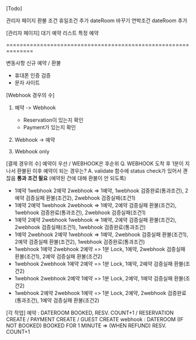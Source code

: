 [Todo]

관리자 페이지
환불 조건
휴일조건 추가
dateRoom 바꾸기
연박조건 dateRoom 추가

[관리자 페이지]
대기 예약 리스트
특정 예약

==============================================================

변동사항 신규 예약 / 환불

- 휴대폰 인증 검증
- 문자 사이트

[Webhook 경우의 수]
1. 예약 -> Webhook
   - Reservation이 있는지 확인
   - Payment가 있는지 확인

2. Webhook -> 예약


3. Webhook only


[결제 경우의 수]
예약이 우선 / WEBHOOK은 후순위
Q. WEBHOOK 도착 후 1분이 지나서 환불된 이후 예약이 되는 경우는?
A. validate 함수에 status check가 있어서 괜찮음
**통과 조건 필요** (예약된 건에 대해 환불이 안 되도록)

- 1예약 1webhook 2예약 2webhook => 1예약, 1webhook 검증완료(통과조건), 2예약 검증실패 환불(조건2), 2webhook 검증실패(조건1)
- 1예약 2예약 1webhook 2webhook => 1예약, 2예약 검증실패 환불(조건2), 1webhook 검증완료(통과조건), 2webhook 검증실패(조건1)
- 1예약 2예약 2webhook 1webhook => 1예약, 2예약 검증실패 환불(조건2), 2webhook 검증실패(조건1), 1webhook 검증완료(통과조건)
- 1예약 2webhook 2예약 1webhook => 1예약, 2webhook 검증실패 환불(조건1), 2예약 검증실패 환불(조건2), 1webhook 검증완료(통과조건)
- 1webhook 1예약 2webhook 2예약 => 1분 Lock, 1예약, 2webhook 검증실패 환불(조건1), 2예약 검증실패 환불(조건2)
- 1webhook 2webhook 1예약 2예약 => 1분 Lock, 1예약, 2예약 검증실패 환불(조건2)
- 1webhook 2webhook 2예약 1예약 => 1분 Lock, 2예약, 1예약 검증실패 환불(조건2)
- 1webhook 2예약 2webhook 1예약 => 1분 Lock, 2예약, 2webhook 검증완료(통과조건), 1예약 검증실패 환불(조건2)

[각 작업]
예약 : DATEROOM BOOKED, RESV. COUNT+1 / RESERVATION CREATE / PAYMENT CREATE / GUEST CREATE 
webhook : DATEROOM (IF NOT BOOKED) BOOKED FOR 1 MINUTE => (WHEN REFUND) RESV. COUNT+1
